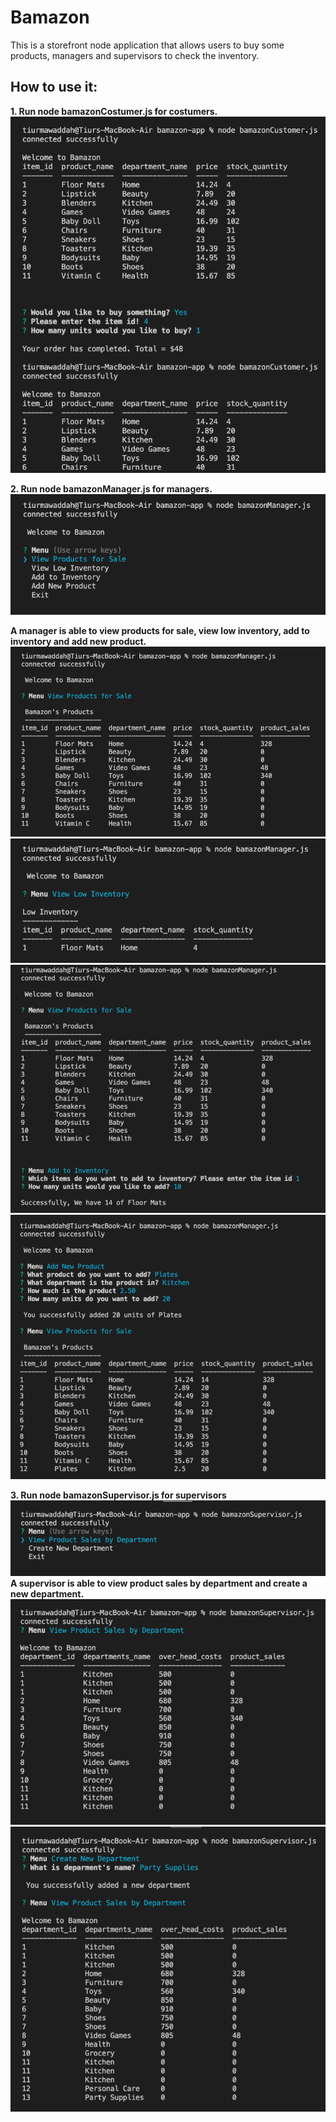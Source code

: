 # Bamazon

This is a storefront node application that allows users to buy some products, managers and supervisors to check the inventory.

## How to use it:

**1. Run node bamazonCostumer.js for costumers.**
![costumers](/assets/img/1.png)

**2. Run node bamazonManager.js for managers.**
![manager](/assets/img/2.png)

**A manager is able to view products for sale, view low inventory, add to inventory and add new product.** 
![manager](/assets/img/3.png)
![manager](/assets/img/4.png)
![manager](/assets/img/5.png)
![manager](/assets/img/6.png)

**3. Run node bamazonSupervisor.js for supervisors**
![manager](/assets/img/9.png)
**A supervisor is able to view product sales by department and create a new department.**
![manager](/assets/img/7.png)
![manager](/assets/img/8.png)





 

